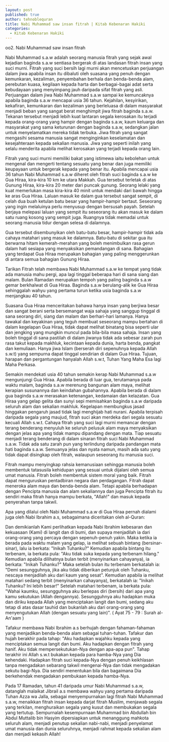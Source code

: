 ```yaml
---
layout: post
published: true
author: tehnoblequran
title: Nabi Muhammad saw insan fitrah | Kitab Kebenaran Hakiki
categories:
  - Kitab Kebenaran Hakiki
---
```

oo2. Nabi Muhammad saw insan fitrah

Nabi Muhammad s.a.w adalah seorang manusia fitrah yang sejak awal kejadian baginda s.a.w sentiasa bergerak di atas landasan fitrah insan yang suci murni. Fitrah yang suci bersih lagi murni akan mencetuskan perjuangan dalam jiwa apabila insan itu dibaluti oleh suasana yang penuh dengan kemunkaran, kezaliman, penyembahan berhala dan benda-benda alam, perebutan kuasa, kegilaan kepada harta dan berbagai-bagai adat serta kebudayaan yang menyimpang jauh daripada sifat fitrah yang asli. Perjuangan dalam jiwa Nabi Muhammad s.a.w sampai ke kemuncaknya apabila baginda s.a.w mencapai usia 36 tahun. Kejahilan, kesyirikan, kekafiran, kemunkaran dan kezaliman yang berleluasa di dalam masyarakat menjadi beban yang sangat berat menghimpit jiwa fitrah baginda s.a.w. Tekanan tersebut menjadi lebih kuat lantaran segala kerosakan itu terjadi kepada orang-orang yang hampir dengan baginda s.a.w, kaum keluarga dan masyarakat yang sama keturunan dengan baginda s.a.w, sedangkan jalan untuk menyelamatkan mereka tidak terbuka. Jiwa fitrah yang sangat mengasihi sesama manusia sangat menginginkan keselamatan dan kesejahteraan kepada sekalian manusia. Jiwa yang seperti inilah yang selalu menderita apabila melihat kerosakan yang terjadi kepada orang lain.

Fitrah yang suci murni memiliki bakat yang istimewa iaitu kebolehan untuk mengenal dan mengerti tentang sesuatu yang benar dan juga memiliki keupayaan untuk bergerak kepada yang benar itu. Apabila mencapai usia 36 tahun Nabi Muhammad s.a.w diheret oleh fitrah suci baginda s.a.w ke Gua Hiraa, kira-kira 10 km ke utara Makkah. Gua tersebut terletak di atas Gunung Hiraa, kira-kira 20 meter dari puncak gunung. Seorang lelaki yang kuat memerlukan masa kira-kira 40 minit untuk mendaki dari bawah hingga ke aras Gua Hiraa. Laluan masuk ke dalam gua tersebut sangat sempit, di celah dua buah ketulan batu besar yang hampir-hampir bertaut. Seseorang yang ingin melaluinya perlu menyusup dengan bersusah payah. Setelah berjaya melepasi laluan yang sempit itu seseorang itu akan masuk ke dalam satu ruang kosong yang sempit juga. Ruangnya tidak memadai untuk seorang manusia tidur dengan selesa di dalamnya.

Gua tersebut disembunyikan oleh batu-batu besar, hampir-hampir tidak ada cahaya matahari yang masuk ke dalamnya. Batu-batu di sekitar gua itu berwarna hitam kemerah-merahan yang boleh menimbulkan rasa gerun dalam hati sesiapa yang menyaksikan pemandangan di sana. Bahagian yang terdapat Gua Hiraa merupakan bahagian yang paling menggerunkan di antara semua bahagian Gunung Hiraa.

Tarikan Fitrah telah membawa Nabi Muhammad s.a.w ke tempat yang tidak ada manusia mahu pergi, apa lagi tinggal beberapa hari di sana siang dan malam. Bulan Ramadan merupakan tempoh yang paling baginda s.a.w gemar berkhalwat di Gua Hiraa. Baginda s.a.w berulang-alik ke Gua Hiraa sehinggalah wahyu yang pertama turun ketika usia baginda s.a.w menjangkau 40 tahun.

Suasana Gua Hiraa menceritakan bahawa hanya insan yang berjiwa besar dan sangat berani serta bersemangat waja sahaja yang sanggup tinggal di sana seorang diri, siang dan malam dan berhari-hari lamanya. Hanya tawakal dan keyakinan yang teguh membuat seseorang mampu bertahan di dalam kegelapan Gua Hiraa, tidak dapat melihat binatang bisa seperti ular dan jengking yang mungkin muncul pada bila-bila masa sahaja. Insan yang boleh tinggal di sana pastilah di dalam jiwanya tidak ada sebesar zarah pun rasa takut kepada makhluk, kecintaan kepada dunia, harta benda, pangkat dan kemuliaan. Hanya jiwa Islam (berserah diri sepenuhnya kepada Allah s.w.t) yang sempurna dapat tinggal sendirian di dalam Gua Hiraa. Tujuan, harapan dan pergantungan hanyalah Allah s.w.t, Tuhan Yang Maha Esa lagi Maha Perkasa.

Semakin mendekati usia 40 tahun semakin kerap Nabi Muhammad s.a.w mengunjungi Gua Hiraa. Apabila berada di luar gua, terutamanya pada waktu malam, baginda s.a.w merenung bangunan alam maya, melihat kerapian susunannya dan keindahan gubahannya. Apabila berada di dalam gua baginda s.a.w merasakan ketenangan, kedamaian dan kelazatan. Gua Hiraa yang gelap gelita dan sunyi sepi memisahkan baginda s.a.w daripada seluruh alam dan sekalian makhluk. Kegelapan membungkus jasad hinggakan pengaruh jasad tidak lagi menghijab hati nurani. Apabila terpisah daripada segala yang maujud, fitrah suci akan merdeka dari segala sesuatu kecuali Allah s.w.t. Cahaya fitrah yang suci lagi murni memancar dengan terang benderang menyuluh ke seluruh pelusuk alam maya menyaksikan dengan jelas apa yang tidak mampu dipandang dengan mata. Tiap sesuatu menjadi terang benderang di dalam sinaran fitrah suci Nabi Muhammad s.a.w. Tidak ada satu zarah pun yang terlindung daripada pandangan mata hati baginda s.a.w. Semuanya jelas dan nyata namun, masih ada satu yang tidak dapat disingkap oleh fitrah, walaupun seseorang itu manusia suci.

Fitrah mampu menyingkap rahsia kemanusiaan sehingga manusia boleh membentuk tatasusila kehidupan yang sesuai untuk dijalani oleh semua umat manusia. Fitrah boleh membentuk sistem moral yang baik. Fitrah dapat menguruskan pentadbiran negara dan perdagangan. Fitrah dapat meneroka alam maya dan benda-benda alam. Tetapi apabila berhadapan dengan Pencipta manusia dan alam sekaliannya dan juga Pencipta fitrah itu sendiri maka fitrah hanya mampu berkata, "Allah!" dan masuk kepada penyerahan tanpa takwil.

Apa yang dilalui oleh Nabi Muhammad s.a.w di Gua Hiraa pernah dialami juga oleh Nabi Ibrahim a.s, sebagaimana diceritakan oleh al-Quran:

Dan demikianlah Kami perlihatkan kepada Nabi Ibrahim kebesaran dan kekuasaan (Kami) di langit dan di bumi, dan supaya menjadilah ia dari orang-orang yang percaya dengan sepenuh-penuh yakin. Maka ketika ia berada pada waktu malam yang gelap, ia melihat sebuah bintang (bersinar-sinar), lalu ia berkata: "Inikah Tuhanku?" Kemudian apabila bintang itu terbenam, ia berkata pula: "Aku tidak suka kepada yang terbenam hilang." Kemudian apabila dilihatnya bulan terbit (menyinarkan cahayanya), ia berkata: "Inikah Tuhanku?" Maka setelah bulan itu terbenam berkatalah ia: "Demi sesungguhnya, jika aku tidak diberikan petunjuk oleh Tuhanku, nescaya menjadilah aku dari kaum yang sesat". Kemudian apabila ia melihat matahari sedang terbit (menyinarkan cahayanya), berkatalah ia: "Inikah Tuhanku? Ini lebih besar!" Setelah matahari terbenam, ia berkata pula: "Wahai kaumku, sesungguhnya aku berlepas diri (bersih) dari apa yang kamu sekutukan (Allah dengannya). Sesungguhnya aku hadapkan muka dan diriku kepada Allah yang menciptakan langit dan bumi, sedang aku tetap di atas dasar tauhid dan bukanlah aku dari orang-orang yang menyengutukan Allah (dengan sesuatu yang lain)". ( Ayat 75 - 79 : Surah al-An'aam )

Tafakur membawa Nabi Ibrahim a.s berhujah dengan fahaman-fahaman yang menjadikan benda-benda alam sebagai tuhan-tuhan. Tafakur dan hujah berakhir pada tahap: "Aku hadapkan wajahku kepada yang menciptakan semua langit dan bumi. Aku hadapkan dengan fitrah yang hanif. Aku tidak mempersekutukan-Nya dengan apa-apa pun". Tahap terakhir ini Allah s.w.t bukakan kepada para hamba-Nya yang Dia kehendaki. Hadapkan fitrah suci kepada-Nya dengan penuh keikhlasan tanpa mengadakan sebarang takwil mengenai-Nya dan tidak mengadakan sekutu bagi-Nya. Dia sendiri menentukan bila dan bagaimana Dia berkehendak mengadakan pembukaan kepada hamba-Nya.

Pada 17 Ramadan, tahun 41 daripada umur Nabi Muhammad s.a.w, datanglah malaikat Jibrail a.s membawa wahyu yang pertama daripada Tuhan Azza wa Jalla, sebagai menyempurnakan lagi fitrah Nabi Muhammad s.a.w, menaikkan fitrah insan kepada darjat fitrah Muslim, menjawab segala yang terkilan, menghuraikan segala yang kusut dan membukakan segala yang tertutup. Sempurnalah kesempurnaan Muhammad bin Abdullah bin Abdul Muttalib bin Hasyim dipersiapkan untuk menanggung mahkota seluruh alam, menjadi penutup sekalian nabi-nabi, menjadi penyelamat umat manusia dan dunia seluruhnya, menjadi rahmat kepada sekalian alam dan menjadi kekasih Allah!
